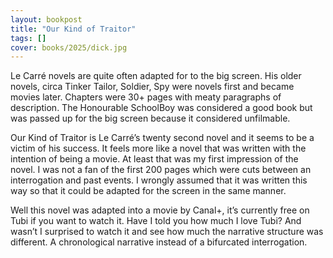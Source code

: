 ```yaml
---
layout: bookpost
title: "Our Kind of Traitor"
tags: []
cover: books/2025/dick.jpg
---
```


Le Carré novels are quite often adapted for to the big screen.  His older novels, circa Tinker Tailor, Soldier, Spy were novels first and became movies later.  Chapters were 30+ pages with meaty paragraphs of description.  The Honourable SchoolBoy was considered a good book but was passed up for the big screen because it considered unfilmable.

Our Kind of Traitor is Le Carré’s twenty second novel and it seems to be a victim of his success.  It feels more like a novel that was written with the intention of being a movie.  At least that was my first impression of the novel.  I was not a fan of the first 200 pages which were cuts between an interrogation and past events.  I wrongly assumed that it was written this way so that it could be adapted for the screen in the same manner.  

Well this novel was adapted into a movie by Canal+, it’s currently free on Tubi if you want to watch it.  Have I told you how much I love Tubi?  And wasn’t I surprised to watch it and see how much the narrative structure was different.  A chronological narrative instead of a bifurcated interrogation.

